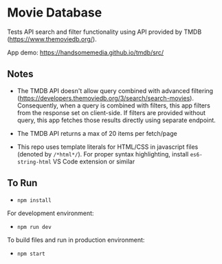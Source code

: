 # Movie Database
Tests API search and filter functionality using API provided by TMDB (https://www.themoviedb.org/).

App demo: https://handsomemedia.github.io/tmdb/src/

## Notes
- The TMDB API doesn't allow query combined with advanced filtering (https://developers.themoviedb.org/3/search/search-movies).  Consequently, when a query is combined with filters, this app filters from the response set on client-side.  If filters are provided without query, this app fetches those results directly using separate endpoint.

- The TMDB API returns a max of 20 items per fetch/page

- This repo uses template literals for HTML/CSS in javascript files (denoted by `/*html*/`).  For proper syntax highlighting, install `es6-string-html` VS Code extension or similar

## To Run
- `npm install`

For development environment:
- `npm run dev`

To build files and run in production environment:
- `npm start`
